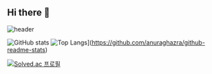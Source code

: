 ## Hi there 👋
![header](https://capsule-render.vercel.app/api?type=wave&color=auto&text=capsule%20render)

![GitHub stats](https://github-readme-stats.vercel.app/api?username=anuraghazra&show_icons=true&theme=radical)
![Top Langs](https://github-readme-stats.vercel.app/api/top-langs/?username=wntpdnjs)](https://github.com/anuraghazra/github-readme-stats)

[![Solved.ac
프로필](http://mazassumnida.wtf/api/generate_badge?boj={sewonii})](https://solved.ac/{handle})



<!--
**wntpdnjs/wntpdnjs** is a ✨ _special_ ✨ repository because its `README.md` (this file) appears on your GitHub profile.

Here are some ideas to get you started:

- 🔭 I’m currently working on ...
- 🌱 I’m currently learning ...
- 👯 I’m looking to collaborate on ...
- 🤔 I’m looking for help with ...
- 💬 Ask me about ...
- 📫 How to reach me: ...
- 😄 Pronouns: ...
- ⚡ Fun fact: ...
-->
